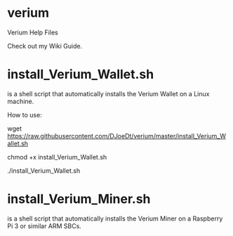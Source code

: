 # verium
Verium Help Files

Check out my Wiki Guide.

# install_Verium_Wallet.sh
  is a shell script that automatically installs the Verium Wallet on a Linux machine.

How to use:

  wget https://raw.githubusercontent.com/DJoeDt/verium/master/install_Verium_Wallet.sh

  chmod +x install_Verium_Wallet.sh

  ./install_Verium_Wallet.sh

# install_Verium_Miner.sh
  is a shell script that automatically installs the Verium Miner on a Raspberry Pi 3 or similar ARM SBCs.

